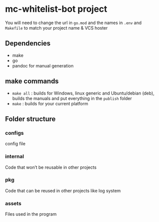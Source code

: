 # mc-whitelist-bot project
You will need to change the url in `go.mod` and the names in `.env` and `Makefile` to match your project name & VCS hoster


## Dependencies
- make 
- go
- pandoc for manual generation

## make commands
- `make all` : builds for Windows, linux generic and Ubuntu/debian (deb), builds the manuals and put everything in the `publish` folder
- `make` : builds for your current platform


## Folder structure
### configs
config file
### internal
Code that won’t be reusable in other projects
### pkg 
Code that can be reused in other projects like log system
### assets
Files used in the program